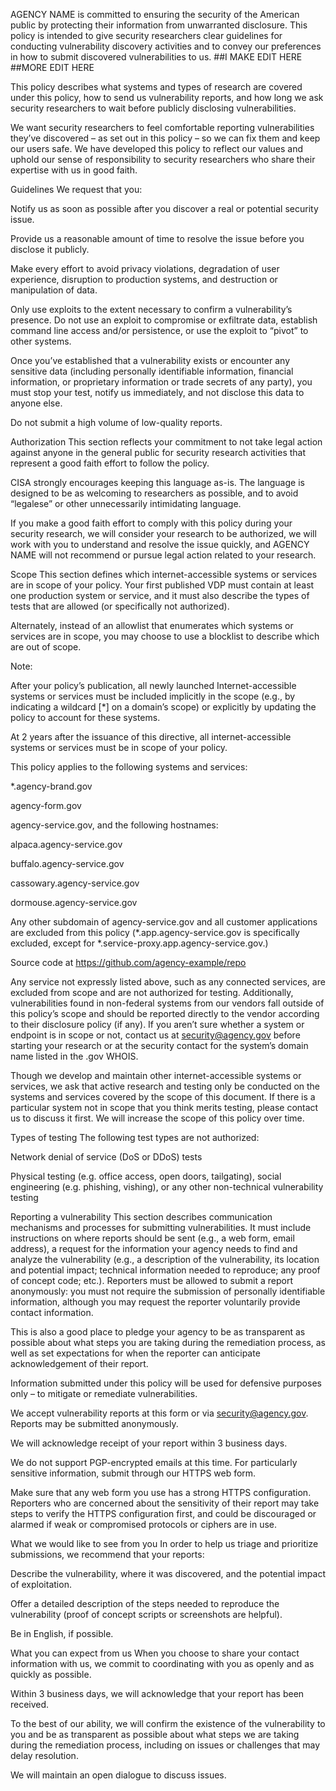 AGENCY NAME is committed to ensuring the security of the American public by protecting their information from unwarranted disclosure. This policy is intended to give security researchers clear guidelines for conducting vulnerability discovery activities and to convey our preferences in how to submit discovered vulnerabilities to us.
##I MAKE EDIT HERE
##MORE EDIT HERE

This policy describes what systems and types of research are covered under this policy, how to send us vulnerability reports, and how long we ask security researchers to wait before publicly disclosing vulnerabilities.

We want security researchers to feel comfortable reporting vulnerabilities they’ve discovered – as set out in this policy – so we can fix them and keep our users safe. We have developed this policy to reflect our values and uphold our sense of responsibility to security researchers who share their expertise with us in good faith.

Guidelines
We request that you:

Notify us as soon as possible after you discover a real or potential security issue.

Provide us a reasonable amount of time to resolve the issue before you disclose it publicly.

Make every effort to avoid privacy violations, degradation of user experience, disruption to production systems, and destruction or manipulation of data.

Only use exploits to the extent necessary to confirm a vulnerability’s presence. Do not use an exploit to compromise or exfiltrate data, establish command line access and/or persistence, or use the exploit to “pivot” to other systems.

Once you’ve established that a vulnerability exists or encounter any sensitive data (including personally identifiable information, financial information, or proprietary information or trade secrets of any party), you must stop your test, notify us immediately, and not disclose this data to anyone else.

Do not submit a high volume of low-quality reports.

Authorization
This section reflects your commitment to not take legal action against anyone in the general public for security research activities that represent a good faith effort to follow the policy.

CISA strongly encourages keeping this language as-is. The language is designed to be as welcoming to researchers as possible, and to avoid “legalese” or other unnecessarily intimidating language.

If you make a good faith effort to comply with this policy during your security research, we will consider your research to be authorized, we will work with you to understand and resolve the issue quickly, and AGENCY NAME will not recommend or pursue legal action related to your research.

Scope
This section defines which internet-accessible systems or services are in scope of your policy. Your first published VDP must contain at least one production system or service, and it must also describe the types of tests that are allowed (or specifically not authorized).

Alternately, instead of an allowlist that enumerates which systems or services are in scope, you may choose to use a blocklist to describe which are out of scope.

Note:

After your policy’s publication, all newly launched Internet-accessible systems or services must be included implicitly in the scope (e.g., by indicating a wildcard [*] on a domain’s scope) or explicitly by updating the policy to account for these systems.

At 2 years after the issuance of this directive, all internet-accessible systems or services must be in scope of your policy.

This policy applies to the following systems and services:

*.agency-brand.gov

agency-form.gov

agency-service.gov, and the following hostnames:

alpaca.agency-service.gov

buffalo.agency-service.gov

cassowary.agency-service.gov

dormouse.agency-service.gov

Any other subdomain of agency-service.gov and all customer applications are excluded from this policy (*.app.agency-service.gov is specifically excluded, except for *.service-proxy.app.agency-service.gov.)

Source code at https://github.com/agency-example/repo

Any service not expressly listed above, such as any connected services, are excluded from scope and are not authorized for testing. Additionally, vulnerabilities found in non-federal systems from our vendors fall outside of this policy’s scope and should be reported directly to the vendor according to their disclosure policy (if any). If you aren’t sure whether a system or endpoint is in scope or not, contact us at security@agency.gov before starting your research or at the security contact for the system’s domain name listed in the .gov WHOIS.

Though we develop and maintain other internet-accessible systems or services, we ask that active research and testing only be conducted on the systems and services covered by the scope of this document. If there is a particular system not in scope that you think merits testing, please contact us to discuss it first. We will increase the scope of this policy over time.

Types of testing
The following test types are not authorized:

Network denial of service (DoS or DDoS) tests

Physical testing (e.g. office access, open doors, tailgating), social engineering (e.g. phishing, vishing), or any other non-technical vulnerability testing

Reporting a vulnerability
This section describes communication mechanisms and processes for submitting vulnerabilities. It must include instructions on where reports should be sent (e.g., a web form, email address), a request for the information your agency needs to find and analyze the vulnerability (e.g., a description of the vulnerability, its location and potential impact; technical information needed to reproduce; any proof of concept code; etc.). Reporters must be allowed to submit a report anonymously: you must not require the submission of personally identifiable information, although you may request the reporter voluntarily provide contact information.

This is also a good place to pledge your agency to be as transparent as possible about what steps you are taking during the remediation process, as well as set expectations for when the reporter can anticipate acknowledgement of their report.

Information submitted under this policy will be used for defensive purposes only – to mitigate or remediate vulnerabilities.

We accept vulnerability reports at this form or via security@agency.gov. Reports may be submitted anonymously.

We will acknowledge receipt of your report within 3 business days.

We do not support PGP-encrypted emails at this time. For particularly sensitive information, submit through our HTTPS web form.

Make sure that any web form you use has a strong HTTPS configuration. Reporters who are concerned about the sensitivity of their report may take steps to verify the HTTPS configuration first, and could be discouraged or alarmed if weak or compromised protocols or ciphers are in use.

What we would like to see from you
In order to help us triage and prioritize submissions, we recommend that your reports:

Describe the vulnerability, where it was discovered, and the potential impact of exploitation.

Offer a detailed description of the steps needed to reproduce the vulnerability (proof of concept scripts or screenshots are helpful).

Be in English, if possible.

What you can expect from us
When you choose to share your contact information with us, we commit to coordinating with you as openly and as quickly as possible.

Within 3 business days, we will acknowledge that your report has been received.

To the best of our ability, we will confirm the existence of the vulnerability to you and be as transparent as possible about what steps we are taking during the remediation process, including on issues or challenges that may delay resolution.

We will maintain an open dialogue to discuss issues.
